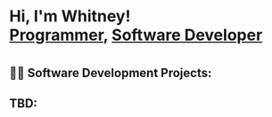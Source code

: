 <h1>Hi, I'm Whitney! <br/><a href="https://github.com/whitneydawson123">Programmer</a>, <a href="https://www.linkedin.com/in/whitney-dawson-109554226/">Software Developer</a><h1/>
  
<h2>👨‍💻 Software Development Projects:</h2>
<h2> TBD: </h1>

<!--
**whitneydawson123/whitneydawson123** is a ✨ _special_ ✨ repository because its `README.md` (this file) appears on your GitHub profile.

Here are some ideas to get you started:

- 🔭 I’m currently working on ...
- 🌱 I’m currently learning ...
- 👯 I’m looking to collaborate on ...
- 🤔 I’m looking for help with ...
- 💬 Ask me about ...
- 📫 How to reach me: ...
- 😄 Pronouns: ...
- ⚡ Fun fact: ...
-->
